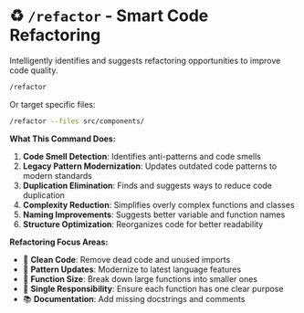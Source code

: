 # ♻️ `/refactor` - Smart Code Refactoring

Intelligently identifies and suggests refactoring opportunities to improve code quality.

```bash
/refactor
```

Or target specific files:

```bash
/refactor --files src/components/
```

**What This Command Does:**

1. **Code Smell Detection**: Identifies anti-patterns and code smells
2. **Legacy Pattern Modernization**: Updates outdated code patterns to modern standards
3. **Duplication Elimination**: Finds and suggests ways to reduce code duplication
4. **Complexity Reduction**: Simplifies overly complex functions and classes
5. **Naming Improvements**: Suggests better variable and function names
6. **Structure Optimization**: Reorganizes code for better readability

**Refactoring Focus Areas:**

- 🧹 **Clean Code**: Remove dead code and unused imports
- 🔄 **Pattern Updates**: Modernize to latest language features
- 📏 **Function Size**: Break down large functions into smaller ones
- 🎯 **Single Responsibility**: Ensure each function has one clear purpose
- 📚 **Documentation**: Add missing docstrings and comments
